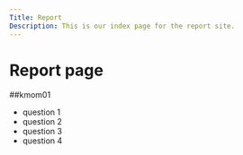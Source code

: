 ```yaml
---
Title: Report
Description: This is our index page for the report site.
---
```


Report page
==========================

##kmom01

* question 1
* question 2
* question 3
* question 4
